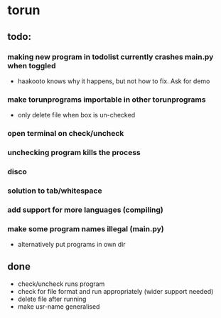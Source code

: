 # torun


## todo:
### making new program in todolist currently crashes main.py when toggled
- haakooto knows why it happens, but not how to fix. Ask for demo
### make torunprograms importable in other torunprograms
- only delete file when box is un-checked
### open terminal on check/uncheck
### unchecking program kills the process
### disco
### solution to tab/whitespace
### add support for more languages (compiling)
### make some program names illegal (main.py)
- alternatively put programs in own dir

## done
- check/uncheck runs program
- check for file format and run appropriately (wider support needed)
- delete file after running
- make usr-name generalised

